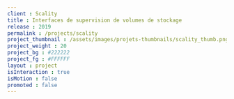 ```yaml
---
client : Scality
title : Interfaces de supervision de volumes de stockage
release : 2019
permalink : /projects/scality
project_thumbnail : /assets/images/projets-thumbnails/scality_thumb.png
project_weight : 20
project_bg : #222222
project_fg : #FFFFFF
layout : project
isInteraction : true
isMotion : false
promoted : false
---
```

